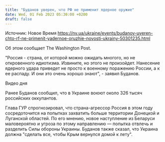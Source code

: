 ```yaml
---
title: "Буданов уверен, что РФ не применит ядерное оружие"
date: Wed, 01 Feb 2023 05:30:00 +0200
draft: false
---
```

Источник: Новое Время https://nv.ua/ukraine/events/budanov-uveren-chto-rf-ne-primenit-yadernoe-oruzhie-novosti-ukrainy-50301235.html


Об этом сообщает The Washington Post.

"Россия - страна, от которой можно ожидать многого, но не откровенного идиотизма. Извините, но этого не произойдет. Нанесение ядерного удара приведет не просто к военному поражению России, а к ее распаду. И они это очень хорошо знают", - заявил Буданов.

  Видео дня   

Ранее Буданов сообщил, что в Украине воюют около 326 тысяч российских оккупантов.

Глава ГУР спрогнозировал, что страна-агрессор Россия в этом году сосредоточится на попытках захватить больше территории Донецкой и Луганской областей. По его мнению, новое наступление из Беларуси маловероятно и угроза по этому направлению — попытка отвлечь и разделить Силы обороны Украины. Буданов также сказал, что Украина должна "сделать все, чтобы Крым вернулся домой к лету".
